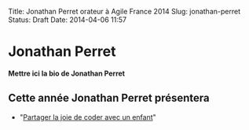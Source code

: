 Title: Jonathan Perret orateur à Agile France 2014 
Slug: jonathan-perret
Status: Draft
Date: 2014-04-06 11:57

# Jonathan Perret

**Mettre ici la bio de Jonathan Perret**
## Cette année Jonathan Perret présentera

* "[Partager la joie de coder avec un enfant](../sessions/partager-la-joie-de-coder-avec-un-enfant.html)"


